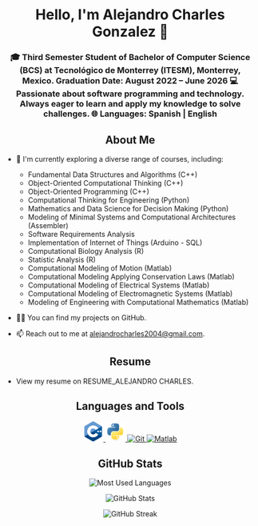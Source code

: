 <h1 align="center">Hello, I'm Alejandro Charles Gonzalez 👋</h1>

<h3 align="center">
  🎓 Third Semester Student of Bachelor of Computer Science (BCS) at Tecnológico de Monterrey (ITESM), Monterrey, Mexico. Graduation Date: August 2022 – June 2026
  💻 Passionate about software programming and technology. Always eager to learn and apply my knowledge to solve challenges.
  🌐 Languages: Spanish | English
</h3>

<h2 align="center">About Me</h2>

- 🌱 I'm currently exploring a diverse range of courses, including:
  - Fundamental Data Structures and Algorithms (C++)
  - Object-Oriented Computational Thinking (C++)
  - Object-Oriented Programming (C++)
  - Computational Thinking for Engineering (Python) 
  - Mathematics and Data Science for Decision Making (Python)
  - Modeling of Minimal Systems and Computational Architectures (Assembler)
  - Software Requirements Analysis
  - Implementation of Internet of Things (Arduino - SQL)
  - Computational Biology Analysis (R)
  - Statistic Analysis (R)
  - Computational Modeling of Motion (Matlab) 
  - Computational Modeling Applying Conservation Laws (Matlab)    
  - Computational Modeling of Electrical Systems (Matlab)
  - Computational Modeling of Electromagnetic Systems (Matlab)
  - Modeling of Engineering with Computational Mathematics (Matlab)

- 👨‍💻 You can find my projects on GitHub.
- 📫 Reach out to me at alejandrocharles2004@gmail.com.

<h2 align="center">Resume</h2>

- View my resume on RESUME_ALEJANDRO CHARLES.

<h2 align="center">Languages and Tools</h2>
<p align="center">
  <a href="https://www.w3schools.com/cpp/" target="_blank" rel="noreferrer">
    <img src="https://raw.githubusercontent.com/devicons/devicon/master/icons/cplusplus/cplusplus-original.svg" alt="C++" width="40" height="40" />
  </a>
    <a href="https://www.python.org" target="_blank" rel="noreferrer">
    <img src="https://raw.githubusercontent.com/devicons/devicon/master/icons/python/python-original.svg" alt="Python" width="40" height="40" />
  </a>
  <a href="https://git-scm.com/" target="_blank" rel="noreferrer">
    <img src="https://www.vectorlogo.zone/logos/git-scm/git-scm-icon.svg" alt="Git" width="40" height="40" />
  </a>
  <a href="https://www.mathworks.com/" target="_blank" rel="noreferrer">
    <img src="https://upload.wikimedia.org/wikipedia/commons/2/21/Matlab_Logo.png" alt="Matlab" width="40" height="40" />
  </a>
</p>

<h2 align="center">GitHub Stats</h2>

<p align="center">
  <img src="https://github-readme-stats.vercel.app/api/top-langs?username=alejandrocharles&show_icons=true&locale=en&layout=compact" alt="Most Used Languages" />
</p>

<p align="center">
  <img src="https://github-readme-stats.vercel.app/api?username=alejandrocharles&show_icons=true&locale=en" alt="GitHub Stats" />
</p>

<p align="center">
  <img src="https://github-readme-streak-stats.herokuapp.com/?user=alejandrocharles" alt="GitHub Streak" />
</p>
